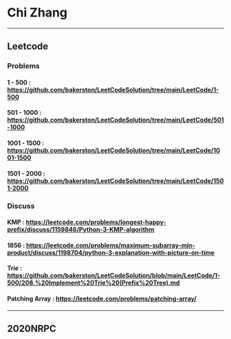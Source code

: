 # Chi Zhang

---

## Leetcode 
### Problems
#### 1 - 500 : https://github.com/bakerston/LeetCodeSolution/tree/main/LeetCode/1-500

#### 501 - 1000 : https://github.com/bakerston/LeetCodeSolution/tree/main/LeetCode/501-1000

#### 1001 - 1500 : https://github.com/bakerston/LeetCodeSolution/tree/main/LeetCode/1001-1500

#### 1501 - 2000 : https://github.com/bakerston/LeetCodeSolution/tree/main/LeetCode/1501-2000


### Discuss
#### KMP : https://leetcode.com/problems/longest-happy-prefix/discuss/1159846/Python-3-KMP-algorithm
#### 1856 : https://leetcode.com/problems/maximum-subarray-min-product/discuss/1198704/python-3-explanation-with-picture-on-time
#### Trie : https://github.com/bakerston/LeetCodeSolution/blob/main/LeetCode/1-500/208.%20Implement%20Trie%20(Prefix%20Tree).md
#### Patching Array : https://leetcode.com/problems/patching-array/


---
## 2020NRPC
